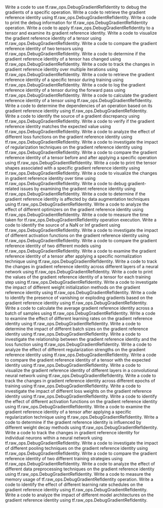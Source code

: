 Write a code to use tf.raw_ops.DebugGradientRefIdentity to debug the gradients of a specific operation.
Write a code to retrieve the gradient reference identity using tf.raw_ops.DebugGradientRefIdentity.
Write a code to print the debug information for tf.raw_ops.DebugGradientRefIdentity operation.
Write a code to apply tf.raw_ops.DebugGradientRefIdentity to a tensor and examine its gradient reference identity.
Write a code to visualize the gradient reference identity of a tensor using tf.raw_ops.DebugGradientRefIdentity.
Write a code to compare the gradient reference identity of two tensors using tf.raw_ops.DebugGradientRefIdentity.
Write a code to determine if the gradient reference identity of a tensor has changed using tf.raw_ops.DebugGradientRefIdentity.
Write a code to track the changes in gradient reference identity over multiple iterations using tf.raw_ops.DebugGradientRefIdentity.
Write a code to retrieve the gradient reference identity of a specific tensor during training using tf.raw_ops.DebugGradientRefIdentity.
Write a code to log the gradient reference identity of a tensor during the forward pass using tf.raw_ops.DebugGradientRefIdentity.
Write a code to calculate the gradient reference identity of a tensor using tf.raw_ops.DebugGradientRefIdentity.
Write a code to determine the dependencies of an operation based on its gradient reference identity using tf.raw_ops.DebugGradientRefIdentity.
Write a code to identify the source of a gradient discrepancy using tf.raw_ops.DebugGradientRefIdentity.
Write a code to verify if the gradient reference identity matches the expected value using tf.raw_ops.DebugGradientRefIdentity.
Write a code to analyze the effect of different loss functions on the gradient reference identity using tf.raw_ops.DebugGradientRefIdentity.
Write a code to investigate the impact of regularization techniques on the gradient reference identity using tf.raw_ops.DebugGradientRefIdentity.
Write a code to compare the gradient reference identity of a tensor before and after applying a specific operation using tf.raw_ops.DebugGradientRefIdentity.
Write a code to print the tensor shapes associated with a specific gradient reference identity using tf.raw_ops.DebugGradientRefIdentity.
Write a code to visualize the changes in gradient reference identity over time using tf.raw_ops.DebugGradientRefIdentity.
Write a code to debug gradient-related issues by examining the gradient reference identity using tf.raw_ops.DebugGradientRefIdentity.
Write a code to determine if the gradient reference identity is affected by data augmentation techniques using tf.raw_ops.DebugGradientRefIdentity.
Write a code to analyze the effect of different optimizers on the gradient reference identity using tf.raw_ops.DebugGradientRefIdentity.
Write a code to measure the time taken for tf.raw_ops.DebugGradientRefIdentity operation execution.
Write a code to identify the source of a NaN or Inf gradient using tf.raw_ops.DebugGradientRefIdentity.
Write a code to investigate the impact of different activation functions on the gradient reference identity using tf.raw_ops.DebugGradientRefIdentity.
Write a code to compare the gradient reference identity of two different models using tf.raw_ops.DebugGradientRefIdentity.
Write a code to examine the gradient reference identity of a tensor after applying a specific normalization technique using tf.raw_ops.DebugGradientRefIdentity.
Write a code to track the changes in gradient reference identity across different layers of a neural network using tf.raw_ops.DebugGradientRefIdentity.
Write a code to print the values of the gradient reference identity of a tensor for each training step using tf.raw_ops.DebugGradientRefIdentity.
Write a code to investigate the impact of different weight initialization methods on the gradient reference identity using tf.raw_ops.DebugGradientRefIdentity.
Write a code to identify the presence of vanishing or exploding gradients based on the gradient reference identity using tf.raw_ops.DebugGradientRefIdentity.
Write a code to calculate the average gradient reference identity across a batch of samples using tf.raw_ops.DebugGradientRefIdentity.
Write a code to examine the effect of different learning rates on the gradient reference identity using tf.raw_ops.DebugGradientRefIdentity.
Write a code to determine the impact of different batch sizes on the gradient reference identity using tf.raw_ops.DebugGradientRefIdentity.
Write a code to investigate the relationship between the gradient reference identity and the loss function using tf.raw_ops.DebugGradientRefIdentity.
Write a code to analyze the effect of different regularization strengths on the gradient reference identity using tf.raw_ops.DebugGradientRefIdentity.
Write a code to compare the gradient reference identity of a tensor with the expected identity using tf.raw_ops.DebugGradientRefIdentity.
Write a code to visualize the gradient reference identity of different layers in a convolutional neural network using tf.raw_ops.DebugGradientRefIdentity.
Write a code to track the changes in gradient reference identity across different epochs of training using tf.raw_ops.DebugGradientRefIdentity.
Write a code to investigate the impact of different loss weights on the gradient reference identity using tf.raw_ops.DebugGradientRefIdentity.
Write a code to identify the effect of different activation functions on the gradient reference identity using tf.raw_ops.DebugGradientRefIdentity.
Write a code to examine the gradient reference identity of a tensor after applying a specific regularization technique using tf.raw_ops.DebugGradientRefIdentity.
Write a code to determine if the gradient reference identity is influenced by different weight decay methods using tf.raw_ops.DebugGradientRefIdentity.
Write a code to track the changes in gradient reference identity for individual neurons within a neural network using tf.raw_ops.DebugGradientRefIdentity.
Write a code to investigate the impact of different pooling techniques on the gradient reference identity using tf.raw_ops.DebugGradientRefIdentity.
Write a code to compare the gradient reference identity of two different training strategies using tf.raw_ops.DebugGradientRefIdentity.
Write a code to analyze the effect of different data preprocessing techniques on the gradient reference identity using tf.raw_ops.DebugGradientRefIdentity.
Write a code to measure the memory usage of tf.raw_ops.DebugGradientRefIdentity operation.
Write a code to identify the effect of different learning rate schedules on the gradient reference identity using tf.raw_ops.DebugGradientRefIdentity.
Write a code to analyze the impact of different model architectures on the gradient reference identity using tf.raw_ops.DebugGradientRefIdentity.